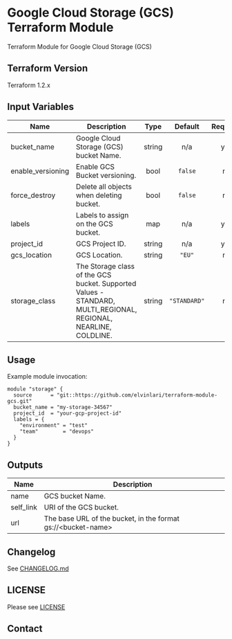# Google Cloud Storage (GCS) Terraform Module
Terraform Module for Google Cloud Storage (GCS)

## Terraform Version
Terraform 1.2.x

## Input Variables
| Name | Description | Type | Default | Required |
|------|-------------|:----:|:-----:|:-----:|
| bucket\_name | Google Cloud Storage \(GCS\) bucket Name. | string | n/a | yes |
| enable\_versioning | Enable GCS Bucket versioning. | bool | `false` | no |
| force\_destroy | Delete all objects when deleting bucket. | bool | `false` | no |
| labels | Labels to assign on the GCS bucket. | map | n/a | yes |
| project\_id | GCS Project ID. | string | n/a | yes |
| gcs_location | GCS Location. | string | `"EU"` | no |
| storage\_class | The Storage class of the GCS bucket. Supported Values - STANDARD, MULTI\_REGIONAL, REGIONAL, NEARLINE, COLDLINE. | string | `"STANDARD"` | no |

## Usage
Example module invocation:
```hcl
module "storage" {
  source      = "git::https://github.com/elvinlari/terraform-module-gcs.git"
  bucket_name = "my-storage-34567"
  project_id  = "your-gcp-project-id"
  labels = {
    "environment" = "test"
    "team"        = "devops"
  }
}
```

## Outputs
| Name | Description |
|------|-------------|
| name | GCS bucket Name. |
| self_link | URI of the GCS bucket. |
| url | The base URL of the bucket, in the format gs://\<bucket-name\> |

## Changelog
See [CHANGELOG.md](CHANGELOG.md)

## LICENSE
Please see [LICENSE](LICENSE)

## Contact